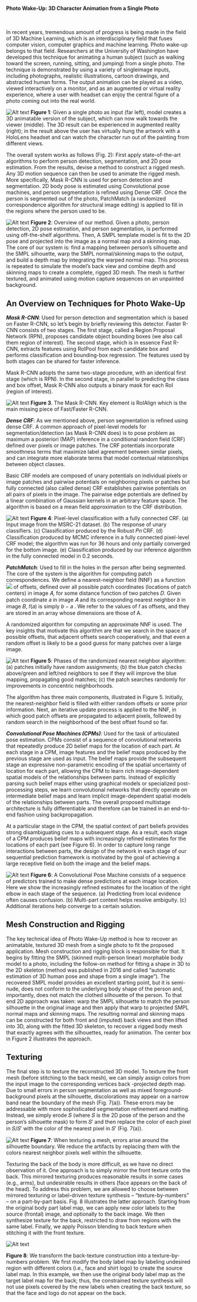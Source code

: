 # <p align="center">
  <b>Photo Wake-Up: 3D Character Animation from a Single Photo</b><br>
  <br><br>
</p>

In recent years, tremendous amount of progress is being made in the field of 3D Machine Learning, which is an interdisciplinary field that fuses computer vision, computer graphics and machine learning. Photo wake-up belongs to that field. Researchers at the University of Washington have developed this technique for animating a human subject (such as walking toward the screen, running, sitting, and jumping) from a single photo. The technique is demonstrated by using a variety of singleimage inputs, including photographs, realistic illustrations, cartoon drawings, and abstracted human forms. The output animation can be played as a video, viewed interactively on a monitor, and as an augmented or virtual reality experience, where a user with headset can enjoy the central figure of a photo coming out into the real world.

![Alt text](https://github.com/lev1khachatryan/Photo_Wake-Up/blob/master/doc/_assets/main_result.png)
**Figure 1**: Given a single photo as input (far left), model creates a 3D animatable version of the subject, which can now walk towards the viewer (middle). The 3D result can be experienced in augmented reality (right); in the result above the user has virtually hung the artwork with a HoloLens headset and can watch the character run out of the painting from different views.


The overall system works as follows (Fig. 2): First apply state-of-the-art algorithms to perform person detection, segmentation, and 2D pose estimation. From the results, devise a method to construct a rigged mesh. Any 3D motion sequence can then be used to animate the rigged mesh. More specifically, Mask R-CNN is used for person detection and segmentation. 2D body pose is estimated using Convolutional pose machines, and person segmentation is refined using Dense CRF. Once the person is segmented out of the photo, PatchMatch (a randomized correspondence algorithm for structural image editing) is applied to fill in the regions where the person used to be.

![Alt text](https://github.com/lev1khachatryan/Photo_Wake-Up/blob/master/doc/_assets/architecture.png)
**Figure 2**: Overview of our method. Given a photo, person detection, 2D pose estimation, and person segmentation, is performed using off-the-shelf algorithms. Then, A SMPL template model is fit to the 2D pose and projected into the image as a normal map and a skinning map. The core of our system is: find a mapping between person’s silhouette and the SMPL silhouette, warp the SMPL normal/skinning maps to the output, and build a depth map by integrating the warped normal map. This process is repeated to simulate the model’s back view and combine depth and skinning maps to create a complete, rigged 3D mesh. The mesh is further textured, and animated using motion capture sequences on an unpainted background.

## An Overview on Techniques for Photo Wake-Up

***Mask R-CNN***: Used for person detection and segmentation which is based on Faster R-CNN, so let’s begin by briefly reviewing this detector. Faster R-CNN consists of two stages. The first stage, called a Region Proposal Network (RPN), proposes candidate object bounding boxes (we also call them region of interest). The second stage, which is in essence Fast R-CNN, extracts features using RoIPool from each candidate box and performs classification and bounding-box regression. The features used by both stages can be shared for faster inference.

Mask R-CNN adopts the same two-stage procedure, with an identical first stage (which is RPN). In the second stage, in parallel to predicting the class and box offset, Mask R-CNN also outputs a binary mask for each RoI (region of interest).

![Alt text](https://github.com/lev1khachatryan/Photo_Wake-Up/blob/master/doc/_assets/mask%20r-cnn.png)
**Figure 3**. The Mask R-CNN. Key element is RoIAlign which is the main missing piece of Fast/Faster R-CNN.

***Dense CRF***: As we mentioned above, person segmentation is refined using dense CRF. A common approach of pixel-level models for segmentation/detection (as Mask R-CNN does) is to pose problem as maximum a posteriori (MAP) inference in a conditional random field (CRF) defined over pixels or image patches. The CRF potentials incorporate smoothness terms that maximize label agreement between similar pixels, and can integrate more elaborate terms that model contextual relationships between object classes.

Basic CRF models are composed of unary potentials on individual pixels or image patches and pairwise potentials on neighboring pixels or patches but fully connected (also called dense) CRF establishes pairwise potentials on all pairs of pixels in the image. The pairwise edge potentials are defined by a linear combination of Gaussian kernels in an arbitrary feature space. The algorithm is based on a mean field approximation to the CRF distribution.

![Alt text](https://github.com/lev1khachatryan/Photo_Wake-Up/blob/master/doc/_assets/crf.png)
**Figure 4**: Pixel-level classification with a fully connected CRF. (a) Input image from the MSRC-21 dataset. (b) The response of unary classifiers. (c) Classification produced by the Robust 𝑃𝑛 CRF. (d) Classification produced by MCMC inference in a fully connected pixel-level CRF model; the algorithm was run for 36 hours and only partially converged for the bottom image. (e) Classification produced by our inference algorithm in the fully connected model in 0.2 seconds.

***PatchMatch***: Used to fill in the holes in the person after being segmented. The core of the system is the algorithm for computing patch correspondences. We define a nearest-neighbor field (NNF) as a function <img src="https://render.githubusercontent.com/render/math?math=f : A \to R^{2}">  of offsets, defined over all possible patch coordinates (locations of patch centers) in image 𝐴, for some distance function of two patches 𝐷. Given patch coordinate 𝑎 in image 𝐴 and its corresponding nearest neighbor 𝑏 in image 𝐵, 𝑓(𝑎) is simply 𝑏 − 𝑎 . We refer to the values of 𝑓 as offsets, and they are stored in an array whose dimensions are those of A.

A randomized algorithm for computing an approximate NNF is used. The key insights that motivate this algorithm are that we search in the space of possible offsets, that adjacent offsets search cooperatively, and that even a random offset is likely to be a good guess for many patches over a large image.

![Alt text](https://github.com/lev1khachatryan/Photo_Wake-Up/blob/master/doc/_assets/PatchMatch.png)
**Figure 5**: Phases of the randomized nearest neighbor algorithm: (a) patches initially have random assignments; (b) the blue patch checks above/green and left/red neighbors to see if they will improve the blue mapping, propagating good matches; (c) the patch searches randomly for improvements in concentric neighborhoods.

The algorithm has three main components, illustrated in Figure 5. Initially, the nearest-neighbor field is filled with either random offsets or some prior information. Next, an iterative update process is applied to the NNF, in which good patch offsets are propagated to adjacent pixels, followed by random search in the neighborhood of the best offset found so far.

***Convolutional Pose Machines (CPMs)***: Used for the task of articulated pose estimation. CPMs consist of a sequence of convolutional networks that repeatedly produce 2D belief maps for the location of each part. At each stage in a CPM, image features and the belief maps produced by the previous stage are used as input. The belief maps provide the subsequent stage an expressive non-parametric encoding of the spatial uncertainty of location for each part, allowing the CPM to learn rich image-dependent spatial models of the relationships between parts. Instead of explicitly parsing such belief maps either using graphical models or specialized post-processing steps, we learn convolutional networks that directly operate on intermediate belief maps and learn implicit image-dependent spatial models of the relationships between parts. The overall proposed multistage architecture is fully differentiable and therefore can be trained in an end-to-end fashion using backpropagation.

At a particular stage in the CPM, the spatial context of part beliefs provides strong disambiguating cues to a subsequent stage. As a result, each stage of a CPM produces belief maps with increasingly refined estimates for the locations of each part (see Figure 6). In order to capture long range interactions between parts, the design of the network in each stage of our sequential prediction framework is motivated by the goal of achieving a large receptive field on both the image and the belief maps.

![Alt text](https://github.com/lev1khachatryan/Photo_Wake-Up/blob/master/doc/_assets/cpm.png)
**Figure 6**: A Convolutional Pose Machine consists of a sequence of predictors trained to make dense predictions at each image location. Here we show the increasingly refined estimates for the location of the right elbow in each stage of the sequence. (a) Predicting from local evidence often causes confusion. (b) Multi-part context helps resolve ambiguity. (c) Additional iterations help converge to a certain solution.


## Mesh Construction and Rigging

The key technical idea of Photo Wake-Up method is how to recover an animatable, textured 3D mesh from a single photo to fit the proposed application. Mesh construction and rigging block is responsible for that. It begins by fitting the SMPL (skinned multi-person linear) morphable body model to a photo, including the follow-on method for fitting a shape in 3D to the 2D skeleton (method was published in 2016 and called “automatic estimation of 3D human pose and shape from a single image”). The recovered SMPL model provides an excellent starting point, but it is semi-nude, does not conform to the underlying body shape of the person and, importantly, does not match the clothed silhouette of the person. To that end 2D approach was taken: warp the SMPL silhouette to match the person silhouette in the original image and then apply that warp to projected SMPL normal maps and skinning maps. The resulting normal and skinning maps can be constructed for both front and (imputed) back views and then lifted into 3D, along with the fitted 3D skeleton, to recover a rigged body mesh that exactly agrees with the silhouettes, ready for animation. The center box in Figure 2 illustrates the approach.

## Texturing

The final step is to texture the reconstructed 3D model. To texture the front mesh (before stitching to the back mesh), we can simply assign colors from the input image to the corresponding vertices back -projected depth map. Due to small errors in person segmentation as well as mixed foreground-background pixels at the silhouette, discolorations may appear on a narrow band near the boundary of the mesh (Fig. 7(a)). These errors may be addressable with more sophisticated segmentation refinement and matting. Instead, we simply erode 𝑆 (where 𝑆 is the 2D pose of the person and the person’s silhouette mask) to form 𝑆′ and then replace the color of each pixel in 𝑆/𝑆′ with the color of the nearest pixel in 𝑆′ (Fig. 7(a)).

![Alt text](https://github.com/lev1khachatryan/Photo_Wake-Up/blob/master/doc/_assets/Texturing.png)
**Figure 7**: When texturing a mesh, errors arise around the silhouette boundary. We reduce the artifacts by replacing them with the colors nearest neighbor pixels well within the silhouette.

Texturing the back of the body is more difficult, as we have no direct observation of it. One approach is to simply mirror the front texture onto the back. This mirrored texturing produces reasonable results in some cases (e.g., arms), but undesirable results in others (face appears on the back of the head). To address this problem, we are allowed to choose between mirrored texturing or label-driven texture synthesis – “texture-by-numbers” – on a part-by-part basis. Fig. 8 illustrates the latter approach. Starting from the original body part label map, we can apply new color labels to the source (frontal) image, and optionally to the back image. We then synthesize texture for the back, restricted to draw from regions with the same label. Finally, we apply Poisson blending to back texture when stitching it with the front texture.

![Alt text](https://github.com/lev1khachatryan/Photo_Wake-Up/blob/master/doc/_assets/TexturingBack.png)

**Figure 8**: We transform the back-texture construction into a texture-by-numbers problem. We first modify the body label map by labeling undesired region with different colors (i.e., face and shirt logo) to create the source label map. In this example, we then use the original body label map as the target label map for the back; thus, the constrained texture synthesis will not use pixels covered by the new labels when creating the back texture, so that the face and logo do not appear on the back.


